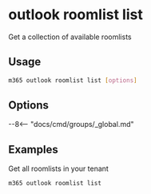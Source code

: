 # outlook roomlist list

Get a collection of available roomlists

## Usage

```sh
m365 outlook roomlist list [options]
```

## Options

--8<-- "docs/cmd/groups/_global.md"

## Examples

Get all roomlists in your tenant

```sh
m365 outlook roomlist list
```
